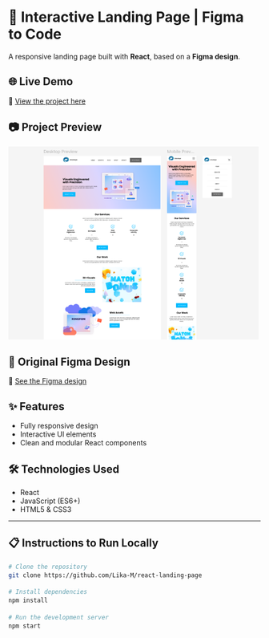 # 🚀 Interactive Landing Page | Figma to Code  

A responsive landing page built with **React**, based on a **Figma design**. 

## 🌐 **Live Demo**  
🔗 [View the project here](https://react-landing-page-chi-six.vercel.app)  

## 📷 **Project Preview**   
<img src="public/assets/figma-screenshot.png" width="500">

## 📐 **Original Figma Design**  
🔗 [See the Figma design](https://www.figma.com/design/eF0RoHarnw9sxtzdhWrHq0/Landing-page?t=IkQMAMgYVEJRdgNA-0)  

## ✨ **Features**  
- Fully responsive design  
- Interactive UI elements  
- Clean and modular React components  

## 🛠 **Technologies Used**  
- React  
- JavaScript (ES6+)  
- HTML5 & CSS3  

---

## 📋 **Instructions to Run Locally**  
```bash
# Clone the repository
git clone https://github.com/Lika-M/react-landing-page

# Install dependencies
npm install  

# Run the development server
npm start  

